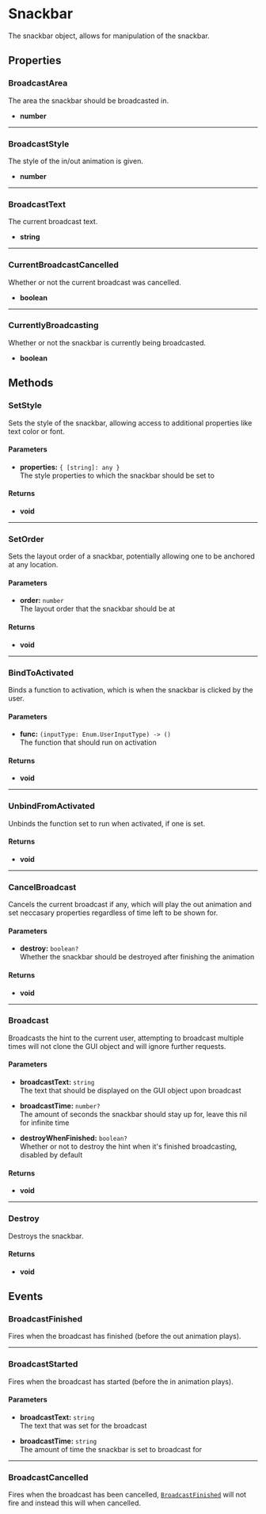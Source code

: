 # Snackbar

The snackbar object, allows for manipulation of the snackbar.

## Properties

### BroadcastArea

The area the snackbar should be broadcasted in.

* **number**

---

### BroadcastStyle

The style of the in/out animation is given.

* **number**

---

### BroadcastText

The current broadcast text.

* **string**

---

### CurrentBroadcastCancelled

Whether or not the current broadcast was cancelled.

* **boolean**

---

### CurrentlyBroadcasting

Whether or not the snackbar is currently being broadcasted.

* **boolean**

## Methods

### SetStyle

Sets the style of the snackbar, allowing access to additional properties like text color or font.

#### Parameters

* **properties:** `{ [string]: any }`\
The style properties to which the snackbar should be set to

#### Returns

* **void**

---

### SetOrder

Sets the layout order of a snackbar, potentially allowing one to be anchored at any location.

#### Parameters

* **order:** `number`\
The layout order that the snackbar should be at

#### Returns

* **void**

---

### BindToActivated

Binds a function to activation, which is when the snackbar is clicked by the user.

#### Parameters

* **func:** `(inputType: Enum.UserInputType) -> ()`\
The function that should run on activation

#### Returns

* **void**

---

### UnbindFromActivated

Unbinds the function set to run when activated, if one is set.

#### Returns

* **void**

---

### CancelBroadcast

Cancels the current broadcast if any, which will play the out animation and set neccasary properties regardless of time left to be shown for.

#### Parameters

* **destroy:** `boolean?`\
Whether the snackbar should be destroyed after finishing the animation

#### Returns

* **void**

---

### Broadcast

Broadcasts the hint to the current user, attempting to broadcast multiple times will not clone the GUI object and will ignore further requests.

#### Parameters

* **broadcastText:** `string`\
The text that should be displayed on the GUI object upon broadcast

* **broadcastTime:** `number?`\
The amount of seconds the snackbar should stay up for, leave this nil for infinite time

* **destroyWhenFinished:** `boolean?`\
Whether or not to destroy the hint when it's finished broadcasting, disabled by default

#### Returns

* **void**

---

### Destroy

Destroys the snackbar.

#### Returns

* **void**

## Events

### BroadcastFinished

Fires when the broadcast has finished (before the out animation plays).

---

### BroadcastStarted

Fires when the broadcast has started (before the in animation plays).

#### Parameters

* **broadcastText:** `string`\
The text that was set for the broadcast

* **broadcastTime:** `string`\
The amount of time the snackbar is set to broadcast for

---

### BroadcastCancelled

Fires when the broadcast has been cancelled, [`BroadcastFinished`](#broadcastfinished) will not fire and instead this will when cancelled.